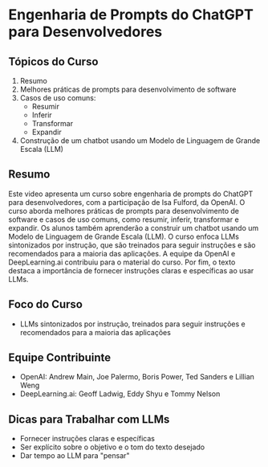 # Engenharia de Prompts do ChatGPT para Desenvolvedores

## Tópicos do Curso
1. Resumo
2. Melhores práticas de prompts para desenvolvimento de software
3. Casos de uso comuns:
   - Resumir
   - Inferir
   - Transformar
   - Expandir
4. Construção de um chatbot usando um Modelo de Linguagem de Grande Escala (LLM)

## Resumo

Este video apresenta um curso sobre engenharia de prompts do ChatGPT para desenvolvedores, com a participação de Isa Fulford, da OpenAI. O curso aborda melhores práticas de prompts para desenvolvimento de software e casos de uso comuns, como resumir, inferir, transformar e expandir. Os alunos também aprenderão a construir um chatbot usando um Modelo de Linguagem de Grande Escala (LLM). O curso enfoca LLMs sintonizados por instrução, que são treinados para seguir instruções e são recomendados para a maioria das aplicações. A equipe da OpenAI e DeepLearning.ai contribuiu para o material do curso. Por fim, o texto destaca a importância de fornecer instruções claras e específicas ao usar LLMs.

## Foco do Curso

- LLMs sintonizados por instrução, treinados para seguir instruções e recomendados para a maioria das aplicações

## Equipe Contribuinte

- OpenAI: Andrew Main, Joe Palermo, Boris Power, Ted Sanders e Lillian Weng
- DeepLearning.ai: Geoff Ladwig, Eddy Shyu e Tommy Nelson

## Dicas para Trabalhar com LLMs

- Fornecer instruções claras e específicas
- Ser explícito sobre o objetivo e o tom do texto desejado
- Dar tempo ao LLM para "pensar"
